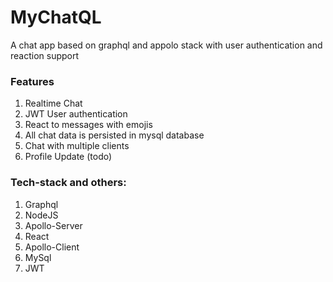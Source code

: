 # MyChatQL

A chat app based on graphql and appolo stack with user authentication and reaction support

### Features

1. Realtime Chat
2. JWT User authentication
3. React to messages with emojis
4. All chat data is persisted in mysql database
5. Chat with multiple clients
6. Profile Update (todo)


### Tech-stack and others:

1. Graphql
2. NodeJS
3. Apollo-Server
4. React
5. Apollo-Client
6. MySql
7. JWT
